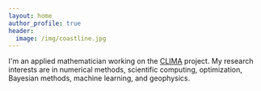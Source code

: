 ```yaml
---
layout: home
author_profile: true
header:
  image: /img/coastline.jpg
---
```


I'm an applied mathematician working on the [CLIMA] project. My research interests are in numerical methods, scientific computing, optimization, Bayesian methods, machine learning, and geophysics.

[CLIMA]: https://clima.caltech.edu
